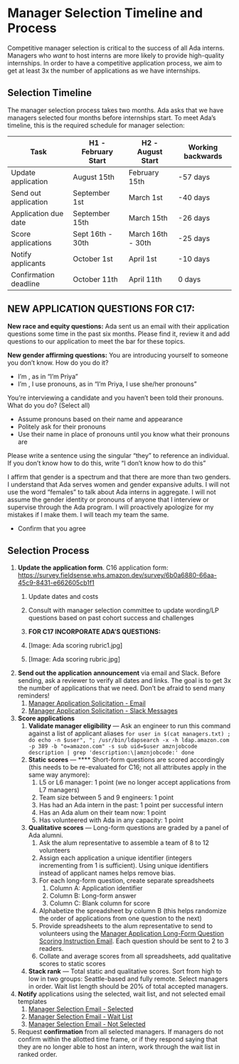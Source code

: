 # Manager Selection Timeline and Process


Competitive manager selection is critical to the success of all Ada interns. Managers who *want* to host interns are more likely to provide high-quality internships. In order to have a competitive application process, we aim to get at least 3x the number of applications as we have internships.

## Selection Timeline

The manager selection process takes two months. Ada asks that we have managers selected four months before internships start. To meet Ada’s timeline, this is the required schedule for manager selection:

|Task	|H1 - February Start	|H2 - August Start	|Working backwards	|
|---	|---	|---	|---	|
|Update application	|August 15th	|February 15th	|-57 days	|
|Send out application	|September 1st	|March 1st	|-40 days	|
|Application due date	|September 15th	|March 15th	|-26 days	|
|Score applications	|Sept 16th - 30th	|March 16th - 30th	|-25 days	|
|Notify applicants	|October 1st	|April 1st	|-10 days	|
|Confirmation deadline	|October 11th	|April 11th	|0 days	|

## NEW APPLICATION QUESTIONS FOR C17:

**New race and equity questions:**
Ada sent us an email with their application questions some time in the past six months. Please find it, review it and add questions to our application to meet the bar for these topics.

**New gender affirming questions:**
You are introducing yourself to someone you don’t know. How do you do it?

* I’m <your name>, as in “I’m Priya”
* I’m <your name>, I use <your pronouns> pronouns, as in “I’m Priya, I use she/her pronouns”


You’re interviewing a candidate and you haven’t been told their pronouns. What do you do? (Select all)

* Assume pronouns based on their name and appearance
* Politely ask for their pronouns
* Use their name in place of pronouns until you know what their pronouns are


Please write a sentence using the singular “they” to reference an individual. If you don’t know how to do this, write “I don’t know how to do this”
<short form text box answer>

I affirm that gender is a spectrum and that there are more than two genders. I understand that Ada serves women and gender expansive adults. I will not use the word “females” to talk about Ada interns in aggregate. I will not assume the gender identity or pronouns of anyone that I interview or supervise through the Ada program. I will proactively apologize for my mistakes if I make them. I will teach my team the same.

* Confirm that you agree




## Selection Process

1. **Update the application form**. C16 application form: https://survey.fieldsense.whs.amazon.dev/survey/6b0a6880-66aa-45c9-8431-e662605cb1f1
    1. Update dates and costs
    2. Consult with manager selection committee to update wording/LP questions based on past cohort success and challenges
    3. **FOR C17 INCORPORATE ADA’S QUESTIONS:**
        
    4. [Image: Ada scoring rubric1.jpg]
    5. [Image: Ada scoring rubric.jpg]
2. **Send out the application** **announcement** via email and Slack. Before sending, ask a reviewer to verify all dates and links. The goal is to get 3x the number of applications that we need. Don’t be afraid to send many reminders!
    1. [Manager Application Solicitation - Email](https://quip-amazon.com/8NXhACze36BU)
    2. [Manager Application Solicitation - Slack Messages](https://quip-amazon.com/5Z9FAbz86zJt)
3. **Score applications**
    1. **Validate manager eligibility** — Ask an engineer to run this command against a list of applicant aliases
        `for user in $(cat managers.txt) ; do echo -n $user", "; /usr/bin/ldapsearch -x -h ldap.amazon.com -p 389 -b "o=amazon.com" -s sub uid=$user amznjobcode description | grep 'description:\|amznjobcode:' done`
    2. **Static scores** — **** Short-form questions are scored accordingly (this needs to be re-evaluated for C16; not all attributes apply in the same way anymore):
        1. L5 or L6 manager: 1 point (we no longer accept applications from L7 managers)
        2. Team size between 5 and 9 engineers: 1 point
        3. Has had an Ada intern in the past: 1 point per successful intern
        4. Has an Ada alum on their team now: 1 point
        5. Has volunteered with Ada in any capacity: 1 point
    3. **Qualitative scores** — Long-form questions are graded by a panel of Ada alumni. 
        1. Ask the alum representative to assemble a team of 8 to 12 volunteers
        2. Assign each application a unique identifier (integers incrementing from 1 is sufficient). Using unique identifiers instead of applicant names helps remove bias.
        3. For each long-form question, create separate spreadsheets
            1. Column A: Application identifier
            2. Column B: Long-form answer
            3. Column C: Blank column for score
        4. Alphabetize the spreadsheet by column B (this helps randomize the order of applications from one question to the next)
        5. Provide spreadsheets to the alum representative to send to volunteers using the [Manager Application Long-Form Question Scoring Instruction Email](https://quip-amazon.com/2sAwAOdVuq19). Each question should be sent to 2 to 3 readers.
        6. Collate and average scores from all spreadsheets, add qualitative scores to static scores 
    4. **Stack rank** — Total static and qualitative scores. Sort from high to low in two groups: Seattle-based and fully remote. Select managers in order. Wait list length should be 20% of total accepted managers.
4. **Notify** applications using the selected, wait list, and not selected email templates
    1. [Manager Selection Email - Selected](https://quip-amazon.com/tcWLAvKd4JG9)
    2. [Manager Selection Email - Wait List](https://quip-amazon.com/Z6DzAnbWGDos)
    3. [Manager Selection Email - Not Selected](https://quip-amazon.com/2mx4A1rxX6wQ)
5. Request **confirmation** from all selected managers. If managers do not confirm within the allotted time frame, or if they respond saying that they are no longer able to host an intern, work through the wait list in ranked order.




